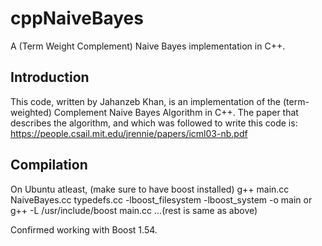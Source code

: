 # cppNaiveBayes
A (Term Weight Complement) Naive Bayes implementation in C++.

## Introduction
This code, written by Jahanzeb Khan, is an implementation of the (term-weighted) 
Complement Naive Bayes Algorithm in C++. The paper that describes the algorithm,
and which was followed to write this code is:
https://people.csail.mit.edu/jrennie/papers/icml03-nb.pdf

## Compilation
On Ubuntu atleast, (make sure to have boost installed)
g++ main.cc NaiveBayes.cc typedefs.cc -lboost_filesystem -lboost_system -o main
or
g++ -L /usr/include/boost main.cc ...(rest is same as above)

Confirmed working with Boost 1.54.

